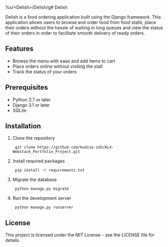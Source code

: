 %s/\<Delish\>/Delish/g# Delish

Delish is a food ordering application built using the Django framework. This application allows users to browse and order food from food stalls, place their orders without the hassle of waiting in long queues and view the status of their orders in order to facilitate smooth delivery of ready orders.

## Features
- Browse the menu with ease and add items to cart
- Place orders online without visiting the stall
- Track the status of your orders

## Prerequisites

- Python 3.7 or later
- Django 3.1 or later
- SQLite

## Installation
1. Clone the repository

        git clone https://github.com/kudzie-zoh/ALX-Webstack_Portfolio_Project.git
2. Install required packages

        pip install -r requirements.txt

3. Migrate the database

        python manage.py migrate
4. Run the development server

        python manage.py runserver

## License
This project is licensed under the MIT License - see the LICENSE file for details.
